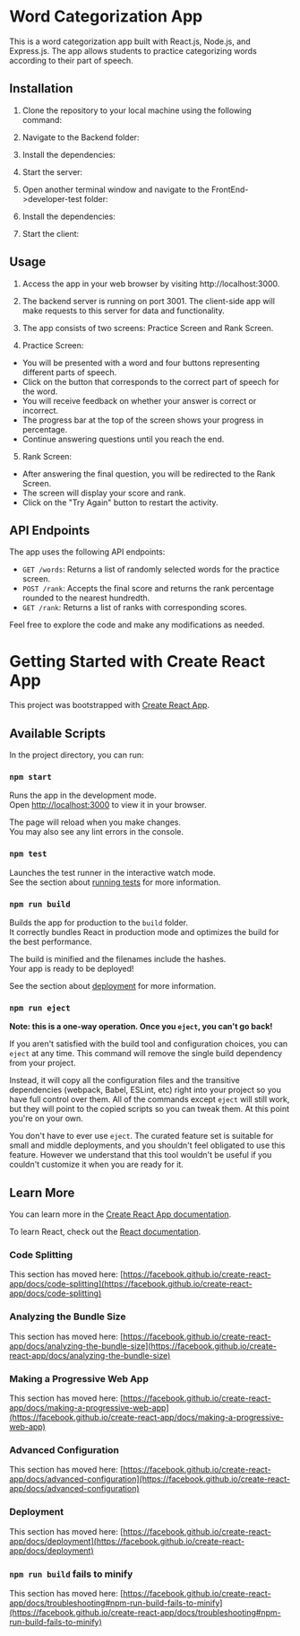 # Word Categorization App

This is a word categorization app built with React.js, Node.js, and Express.js. The app allows students to practice categorizing words according to their part of speech.

## Installation

1. Clone the repository to your local machine using the following command:

2. Navigate to the Backend folder:

3. Install the dependencies:

4. Start the server:

5. Open another terminal window and navigate to the FrontEnd->developer-test folder:

6. Install the dependencies:

7. Start the client:


## Usage

1. Access the app in your web browser by visiting http://localhost:3000.

2. The backend server is running on port 3001. The client-side app will make requests to this server for data and functionality.

3. The app consists of two screens: Practice Screen and Rank Screen.

4. Practice Screen:
- You will be presented with a word and four buttons representing different parts of speech.
- Click on the button that corresponds to the correct part of speech for the word.
- You will receive feedback on whether your answer is correct or incorrect.
- The progress bar at the top of the screen shows your progress in percentage.
- Continue answering questions until you reach the end.

5. Rank Screen:
- After answering the final question, you will be redirected to the Rank Screen.
- The screen will display your score and rank.
- Click on the "Try Again" button to restart the activity.

## API Endpoints

The app uses the following API endpoints:

- `GET /words`: Returns a list of randomly selected words for the practice screen.
- `POST /rank`: Accepts the final score and returns the rank percentage rounded to the nearest hundredth.
- `GET /rank`: Returns a list of ranks with corresponding scores.

Feel free to explore the code and make any modifications as needed.






















# Getting Started with Create React App

This project was bootstrapped with [Create React App](https://github.com/facebook/create-react-app).

## Available Scripts

In the project directory, you can run:

### `npm start`

Runs the app in the development mode.\
Open [http://localhost:3000](http://localhost:3000) to view it in your browser.

The page will reload when you make changes.\
You may also see any lint errors in the console.

### `npm test`

Launches the test runner in the interactive watch mode.\
See the section about [running tests](https://facebook.github.io/create-react-app/docs/running-tests) for more information.

### `npm run build`

Builds the app for production to the `build` folder.\
It correctly bundles React in production mode and optimizes the build for the best performance.

The build is minified and the filenames include the hashes.\
Your app is ready to be deployed!

See the section about [deployment](https://facebook.github.io/create-react-app/docs/deployment) for more information.

### `npm run eject`

**Note: this is a one-way operation. Once you `eject`, you can't go back!**

If you aren't satisfied with the build tool and configuration choices, you can `eject` at any time. This command will remove the single build dependency from your project.

Instead, it will copy all the configuration files and the transitive dependencies (webpack, Babel, ESLint, etc) right into your project so you have full control over them. All of the commands except `eject` will still work, but they will point to the copied scripts so you can tweak them. At this point you're on your own.

You don't have to ever use `eject`. The curated feature set is suitable for small and middle deployments, and you shouldn't feel obligated to use this feature. However we understand that this tool wouldn't be useful if you couldn't customize it when you are ready for it.

## Learn More

You can learn more in the [Create React App documentation](https://facebook.github.io/create-react-app/docs/getting-started).

To learn React, check out the [React documentation](https://reactjs.org/).

### Code Splitting

This section has moved here: [https://facebook.github.io/create-react-app/docs/code-splitting](https://facebook.github.io/create-react-app/docs/code-splitting)

### Analyzing the Bundle Size

This section has moved here: [https://facebook.github.io/create-react-app/docs/analyzing-the-bundle-size](https://facebook.github.io/create-react-app/docs/analyzing-the-bundle-size)

### Making a Progressive Web App

This section has moved here: [https://facebook.github.io/create-react-app/docs/making-a-progressive-web-app](https://facebook.github.io/create-react-app/docs/making-a-progressive-web-app)

### Advanced Configuration

This section has moved here: [https://facebook.github.io/create-react-app/docs/advanced-configuration](https://facebook.github.io/create-react-app/docs/advanced-configuration)

### Deployment

This section has moved here: [https://facebook.github.io/create-react-app/docs/deployment](https://facebook.github.io/create-react-app/docs/deployment)

### `npm run build` fails to minify

This section has moved here: [https://facebook.github.io/create-react-app/docs/troubleshooting#npm-run-build-fails-to-minify](https://facebook.github.io/create-react-app/docs/troubleshooting#npm-run-build-fails-to-minify)





